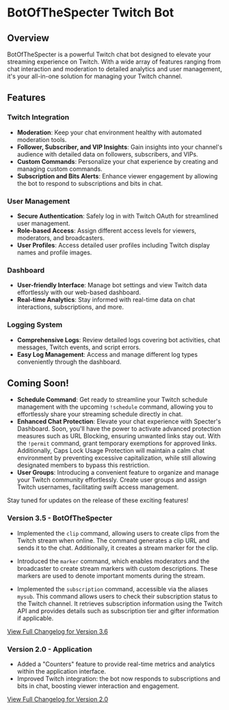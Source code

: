 # BotOfTheSpecter Twitch Bot

## Overview
BotOfTheSpecter is a powerful Twitch chat bot designed to elevate your streaming experience on Twitch. With a wide array of features ranging from chat interaction and moderation to detailed analytics and user management, it's your all-in-one solution for managing your Twitch channel.

## Features

### Twitch Integration
- **Moderation**: Keep your chat environment healthy with automated moderation tools.
- **Follower, Subscriber, and VIP Insights**: Gain insights into your channel's audience with detailed data on followers, subscribers, and VIPs.
- **Custom Commands**: Personalize your chat experience by creating and managing custom commands.
- **Subscription and Bits Alerts**: Enhance viewer engagement by allowing the bot to respond to subscriptions and bits in chat.

### User Management
- **Secure Authentication**: Safely log in with Twitch OAuth for streamlined user management.
- **Role-based Access**: Assign different access levels for viewers, moderators, and broadcasters.
- **User Profiles**: Access detailed user profiles including Twitch display names and profile images.

### Dashboard
- **User-friendly Interface**: Manage bot settings and view Twitch data effortlessly with our web-based dashboard.
- **Real-time Analytics**: Stay informed with real-time data on chat interactions, subscriptions, and more.

### Logging System
- **Comprehensive Logs**: Review detailed logs covering bot activities, chat messages, Twitch events, and script errors.
- **Easy Log Management**: Access and manage different log types conveniently through the dashboard.

## Coming Soon!

- **Schedule Command**: Get ready to streamline your Twitch schedule management with the upcoming `!schedule` command, allowing you to effortlessly share your streaming schedule directly in chat.
- **Enhanced Chat Protection**: Elevate your chat experience with Specter's Dashboard. Soon, you'll have the power to activate advanced protection measures such as URL Blocking, ensuring unwanted links stay out. With the `!permit` command, grant temporary exemptions for approved links. Additionally, Caps Lock Usage Protection will maintain a calm chat environment by preventing excessive capitalization, while still allowing designated members to bypass this restriction.
- **User Groups**: Introducing a convenient feature to organize and manage your Twitch community effortlessly. Create user groups and assign Twitch usernames, facilitating swift access management.

Stay tuned for updates on the release of these exciting features!

### Version 3.5 - BotOfTheSpecter

- Implemented the `clip` command, allowing users to create clips from the Twitch stream when online. The command generates a clip URL and sends it to the chat. Additionally, it creates a stream marker for the clip.

- Introduced the `marker` command, which enables moderators and the broadcaster to create stream markers with custom descriptions. These markers are used to denote important moments during the stream.

- Implemented the `subscription` command, accessible via the aliases `mysub`. This command allows users to check their subscription status to the Twitch channel. It retrieves subscription information using the Twitch API and provides details such as subscription tier and gifter information if applicable.

[View Full Changelog for Version 3.6](/bot/changelog/3.6.md)

### Version 2.0 - Application
- Added a "Counters" feature to provide real-time metrics and analytics within the application interface.
- Improved Twitch integration: the bot now responds to subscriptions and bits in chat, boosting viewer interaction and engagement.

[View Full Changelog for Version 2.0](/api/app/changelog.2.0.md)
